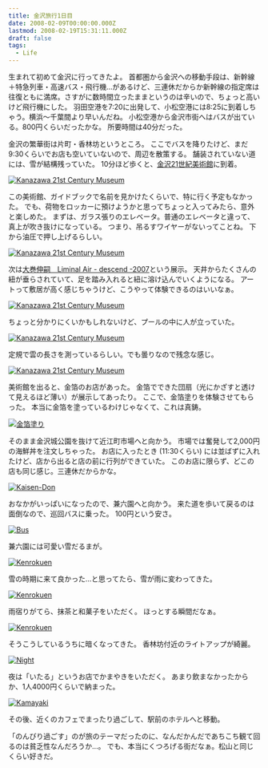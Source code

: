 ```yaml
---
title: 金沢旅行1日目
date: 2008-02-09T00:00:00.000Z
lastmod: 2008-02-19T15:31:11.000Z
draft: false
tags:
  - Life
---
```


生まれて初めて金沢に行ってきたよ。 首都圏から金沢への移動手段は、新幹線＋特急列車・高速バス・飛行機…があるけど、三連休だからか新幹線の指定席は往復ともに満席。さすがに数時間立ったままというのは辛いので、ちょっと高いけど飛行機にした。 羽田空港を7:20に出発して、小松空港には8:25に到着しちゃう。横浜〜千葉間より早いんだね。 小松空港から金沢市街へはバスが出ている。800円くらいだったかな。 所要時間は40分だった。

金沢の繁華街は片町・香林坊というところ。 ここでバスを降りたけど、まだ9:30くらいでお店も空いていないので、周辺を散策する。 舗装されていない道には、雪が結構残っていた。 10分ほど歩くと、[金沢21世紀美術館](http://www.kanazawa21.jp/ja/index.html)に到着。

[![Kanazawa 21st Century Museum](https://farm3.staticflickr.com/2359/2264633217_913b68e7c2.jpg "Kanazawa 21st Century Museum")](http://www.flickr.com/photos/machu/2264633217/)

この美術館、ガイドブックで名前を見かけたくらいで、特に行く予定もなかった。 でも、荷物をロッカーに預けようかと思ってちょっと入ってみたら、意外と楽しめた。 まずは、ガラス張りのエレベータ。普通のエレベータと違って、真上が吹き抜けになっている。 つまり、吊るすワイヤーがないってことね。 下から油圧で押し上げるらしい。

[![Kanazawa 21st Century Museum](https://farm3.staticflickr.com/2303/2264633285_468ecbbab1.jpg "Kanazawa 21st Century Museum")](http://www.flickr.com/photos/machu/2264633285/)

次は[大巻伸嗣　Liminal Air - descend -2007](http://www.kanazawa21.jp/designgallery/liminalair.html)という展示。 天井からたくさんの紐が垂らされていて、足を踏み入れると紐に溶け込んでいくようになる。 アートって敷居が高く感じちゃうけど、こうやって体験できるのはいいなぁ。

[![Kanazawa 21st Century Museum](https://farm3.staticflickr.com/2165/2264633449_bc09c0243b.jpg "Kanazawa 21st Century Museum")](http://www.flickr.com/photos/machu/2264633449/)

ちょっと分かりにくいかもしれないけど、プールの中に人が立っていた。

[![Kanazawa 21st Century Museum](https://farm3.staticflickr.com/2149/2265423606_f0a42264a0.jpg "Kanazawa 21st Century Museum")](http://www.flickr.com/photos/machu/2265423606/)

定規で雲の長さを測っているらしい。でも曇りなので残念な感じ。

[![Kanazawa 21st Century Museum](https://farm3.staticflickr.com/2067/2265425122_5b8f7c6335.jpg "Kanazawa 21st Century Museum")](http://www.flickr.com/photos/machu/2265425122/)

美術館を出ると、金箔のお店があった。 金箔でできた団扇（光にかざすと透けて見えるほど薄い）が展示してあったり。 ここで、金箔塗りを体験させてもらった。 本当に金箔を塗っているわけじゃなくて、これは真鋳。

[![金箔塗り](https://farm3.staticflickr.com/2045/2265423680_06c0594b08.jpg "金箔塗り")](http://www.flickr.com/photos/machu/2265423680/)

そのまま金沢城公園を抜けて近江町市場へと向かう。 市場では奮発して2,000円の海鮮丼を注文しちゃった。 お店に入ったとき (11:30くらい) には並ばずに入れたけど、店から出ると店の前に行列ができていた。 このお店に限らず、どこの店も同じ感じ。三連休だからかな。

[![Kaisen-Don](https://farm3.staticflickr.com/2216/2264634227_3546bf5d09.jpg "Kaisen-Don")](http://www.flickr.com/photos/machu/2264634227/)

おなかがいっぱいになったので、兼六園へと向かう。 来た道を歩いて戻るのは面倒なので、巡回バスに乗った。 100円という安さ。

[![Bus](https://farm3.staticflickr.com/2151/2265424032_62f811fbe9.jpg "Bus")](http://www.flickr.com/photos/machu/2265424032/)

兼六園には可愛い雪だるまが。

[![Kenrokuen](https://farm3.staticflickr.com/2408/2265424322_aca439b468.jpg "Kenrokuen")](http://www.flickr.com/photos/machu/2265424322/)

雪の時期に来て良かった…と思ってたら、雪が雨に変わってきた。

[![Kenrokuen](https://farm3.staticflickr.com/2136/2265424470_ce7c788beb.jpg "Kenrokuen")](http://www.flickr.com/photos/machu/2265424470/)

雨宿りがてら、抹茶と和菓子をいただく。 ほっとする瞬間だなぁ。

[![Kenrokuen](https://farm3.staticflickr.com/2320/2265425038_600060cf1d.jpg "Kenrokuen")](http://www.flickr.com/photos/machu/2265425038/)

そうこうしているうちに暗くなってきた。 香林坊付近のライトアップが綺麗。

[![Night](https://farm3.staticflickr.com/2233/2264635159_4554a49dc1.jpg "Night")](http://www.flickr.com/photos/machu/2264635159/)

夜は「いたる」というお店でかまやきをいただく。 あまり飲まなかったからか、1人4000円くらいで納まった。

[![Kamayaki](https://farm3.staticflickr.com/2259/2264635275_72ac52ab61.jpg "Kamayaki")](http://www.flickr.com/photos/machu/2264635275/)

その後、近くのカフェでまったり過ごして、駅前のホテルへと移動。

「のんびり過ごす」のが旅のテーマだったのに、なんだかんだであちこち観て回るのは貧乏性なんだろうか…。 でも、本当にくつろげる街だなぁ。松山と同じくらい好きだ。

